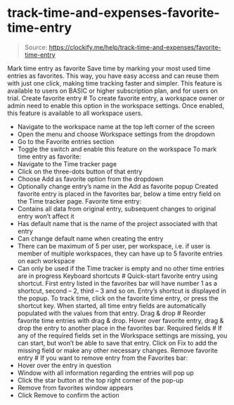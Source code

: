 # track-time-and-expenses-favorite-time-entry

> Source: https://clockify.me/help/track-time-and-expenses/favorite-time-entry

Mark time entry as favorite
Save time by marking your most used time entries as favorites. This way, you have easy access and can reuse them with just one click, making time tracking faster and simpler.
This feature is available to users on BASIC or higher subscription plan, and for users on trial.
Create favorite entry #
To create favorite entry, a workspace owner or admin need to enable this option in the workspace settings. Once enabled, this feature is available to all workspace users.
- Navigate to the workspace name at the top left corner of the screen
- Open the menu and choose Workspace settings from the dropdown
- Go to the Favorite entries section
- Toggle the switch and enable this feature on the workspace
To mark time entry as favorite:
- Navigate to the Time tracker page
- Click on the three-dots button of that entry
- Choose Add as favorite option from the dropdown
- Optionally change entry’s name in the Add as favorite popup
Created favorite entry is placed in the favorites bar, below a time entry field on the Time tracker page.
Favorite time entry:
- Contains all data from original entry, subsequent changes to original entry won’t affect it
- Has default name that is the name of the project associated with that entry
- Can change default name when creating the entry
- There can be maximum of 5 per user, per workspace, i.e. if user is member of multiple workspaces, they can have up to 5 favorite entries on each workspace
- Can only be used if the Time tracker is empty and no other time entries are in progress
Keyboard shortcuts #
Quick-start favorite entry using shortcut. First entry listed in the favorites bar will have number 1 as a shortcut, second – 2, third – 3 and so on. Entry’s shortcut is displayed in the popup.
To track time, click on the favorite time entry, or press the shortcut key. When started, all time entry fields are automatically populated with the values from that entry.
Drag & drop #
Reorder favorite time entries with drag & drop. Hover over favorite entry, drag & drop the entry to another place in the favorites bar.
Required fields #
If any of the required fields set in the Workspace settings are missing, you can start, but won’t be able to save that entry.
Click on Fix to add the missing field or make any other necessary changes.
Remove favorite entry #
If you want to remove entry from the Favorites bar:
- Hover over the entry in question
- Window with all information regarding the entries will pop up
- Click the star button at the top right corner of the pop-up
- Remove from favorites window appears
- Click Remove to confirm the action